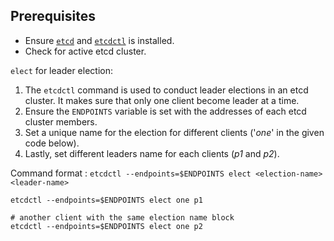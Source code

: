 ## Prerequisites

- Ensure [`etcd`](https://etcd.io/docs/v3.5/install/) and [`etcdctl`](https://etcd.io/docs/v3.5/install/) is installed.
- Check for active etcd cluster.

`elect` for leader election:

1. The `etcdctl` command is used to conduct leader elections in an etcd cluster. It makes sure that only one client become leader at a time.
2. Ensure the `ENDPOINTS` variable is set with the addresses of each etcd cluster members.
3. Set a unique name for the election for different clients ('<i>one</i>' in the given code below).
4. Lastly, set different leaders name for each clients (<i>p1</i> and <i>p2</i>).


  Command format :
   `etcdctl --endpoints=$ENDPOINTS elect <election-name> <leader-name>`



```shell
etcdctl --endpoints=$ENDPOINTS elect one p1

# another client with the same election name block
etcdctl --endpoints=$ENDPOINTS elect one p2
```
